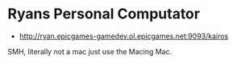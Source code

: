 # Ryans Personal Computator

- http://ryan.epicgames-gamedev.ol.epicgames.net:9093/kairos

SMH, literally not a mac just use the Macing Mac. 
